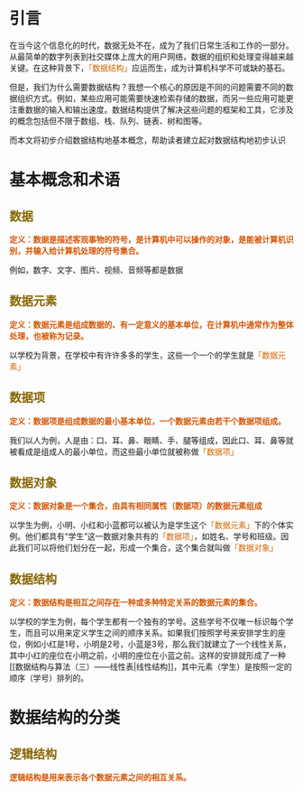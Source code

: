 # 引言
在当今这个信息化的时代，数据无处不在，成为了我们日常生活和工作的一部分。从最简单的数字列表到社交媒体上庞大的用户网络，数据的组织和处理变得越来越关键。在这种背景下，<font color = "CC6600">「数据结构」</font>应运而生，成为计算机科学不可或缺的基石。

但是，我们为什么需要数据结构？我想一个核心的原因是不同的问题需要不同的数据组织方式。例如，某些应用可能需要快速检索存储的数据，而另一些应用可能更注重数据的输入和输出速度。数据结构提供了解决这些问题的框架和工具，它涉及的概念包括但不限于数组、栈、队列、链表、树和图等。

而本文将初步介绍数据结构地基本概念，帮助读者建立起对数据结构地初步认识
# 基本概念和术语
## <font color = "886600">数据</font>
<strong><font color = "#D35400">定义：数据是描述客观事物的符号，是计算机中可以操作的对象，是能被计算机识别，并输入给计算机处理的符号集合。</font></strong>

例如，数字、文字、图片、视频、音频等都是数据
## <font color = "886600">数据元素</font>
<strong><font color = "#D35400">定义：数据元素是组成数据的、有一定意义的基本单位，在计算机中通常作为整体处理，也被称为记录。</font></strong>

以学校为背景，在学校中有许许多多的学生，这些一个一个的学生就是<font color = "CC6600">「数据元素」</font>
## <font color = "886600">数据项</font>
<strong><font color = "#D35400">定义：数据项是组成数据的最小基本单位，一个数据元素由若干个数据项组成。</font></strong>

我们以人为例，人是由：口、耳、鼻、眼睛、手、腿等组成，因此口、耳、鼻等就被看成是组成人的最小单位，而这些最小单位就被称做<font color = "CC6600">「数据项」</font>
## <font color = "886600">数据对象</font>
<strong><font color = "#D35400">定义：数据对象是一个集合，由具有相同属性（数据项）的数据元素组成</font></strong>

以学生为例，小明、小红和小蓝都可以被认为是学生这个<font color = "CC6600">「数据元素」</font>下的个体实例。他们都具有“学生”这一数据对象共有的<font color = "CC6600">「数据项」</font>，如姓名、学号和班级。因此我们可以将他们划分在一起，形成一个集合，这个集合就叫做<font color = "CC6600">「数据对象」</font>
## <font color = "886600">数据结构</font>
<strong><font color = "#D35400">定义：数据结构是相互之间存在一种或多种特定关系的数据元素的集合。</font></strong>

以学校的学生为例，每个学生都有一个独有的学号。这些学号不仅唯一标识每个学生，而且可以用来定义学生之间的顺序关系。如果我们按照学号来安排学生的座位，例如小红是1号，小明是2号，小蓝是3号，那么我们就建立了一个线性关系，其中小红的座位在小明之前，小明的座位在小蓝之前。这样的安排就形成了一种[[数据结构与算法（三）——线性表|线性结构]]，其中元素（学生）是按照一定的顺序（学号）排列的。

# 数据结构的分类
## <font color = "886600">逻辑结构</font>
<strong><font color = "#D35400">逻辑结构是用来表示各个数据元素之间的相互关系。</font></strong>
